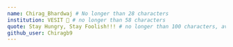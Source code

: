 ```yaml
---
name: Chirag_Bhardwaj # No longer than 28 characters
institution: VESIT 🚩 # no longer than 58 characters
quote: Stay Hungry, Stay Foolish!!! # no longer than 100 characters, avoid using quotes(") to guarantee the format remains the same.
github_user: Chiragb9
---
```

